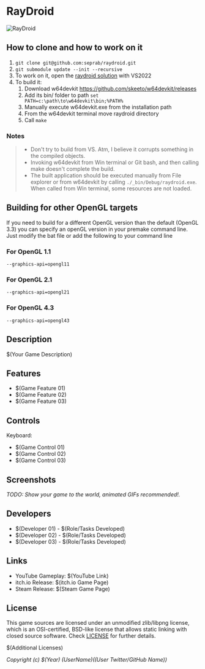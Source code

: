 # RayDroid

![RayDroid](screenshots/screenshot000.png "RayDroid")

## How to clone and how to work on it
1. `git clone git@github.com:seprab/raydroid.git`
2. `git submodule update --init --recursive`
3. To work on it, open the [raydroid solution](./raydroid.sln) with VS2022
4. To build it:
    1. Download w64devkit https://github.com/skeeto/w64devkit/releases
    2. Add its bin/ folder to path `set PATH=c:\path\to\w64devkit\bin;%PATH%`
    3. Manually execute w64devkit.exe from the installation path
    4. From the w64devkit terminal move raydroid directory
    5. Call `make`

### Notes
> * Don't try to build from VS. Atm, I believe it corrupts something in the compiled objects.
> * Invoking w64devkit from Win terminal or Git bash, and then calling make doesn't complete the build.
> * The built application should be executed manually from File explorer or from w64devkit by calling `./_bin/Debug/raydroid.exe`. When called from Win terminal, some resources are not loaded.


## Building for other OpenGL targets
If you need to build for a different OpenGL version than the default (OpenGL 3.3) you can specify an openGL version in your premake command line. Just modify the bat file or add the following to your command line

### For OpenGL 1.1
    --graphics-api=opengl11

### For OpenGL 2.1
    --graphics-api=opengl21

### For OpenGL 4.3
    --graphics-api=opengl43


## Description

$(Your Game Description)

## Features

 - $(Game Feature 01)
 - $(Game Feature 02)
 - $(Game Feature 03)

## Controls

Keyboard:
 - $(Game Control 01)
 - $(Game Control 02)
 - $(Game Control 03)

## Screenshots

_TODO: Show your game to the world, animated GIFs recommended!._

## Developers

 - $(Developer 01) - $(Role/Tasks Developed)
 - $(Developer 02) - $(Role/Tasks Developed)
 - $(Developer 03) - $(Role/Tasks Developed)

## Links

 - YouTube Gameplay: $(YouTube Link)
 - itch.io Release: $(itch.io Game Page)
 - Steam Release: $(Steam Game Page)

## License

This game sources are licensed under an unmodified zlib/libpng license, which is an OSI-certified, BSD-like license that allows static linking with closed source software. Check [LICENSE](LICENSE) for further details.

$(Additional Licenses)

*Copyright (c) $(Year) $(User Name) ($(User Twitter/GitHub Name))*
